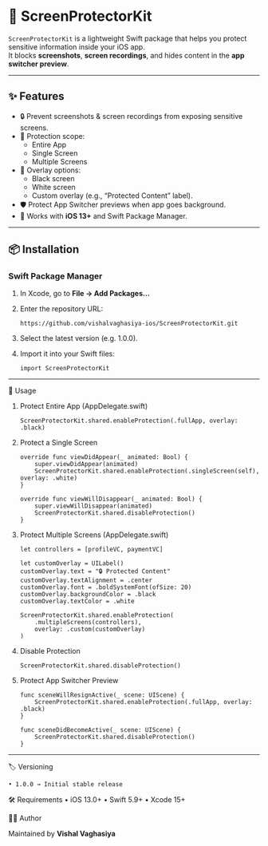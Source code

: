 # 📱 ScreenProtectorKit

`ScreenProtectorKit` is a lightweight Swift package that helps you protect sensitive information inside your iOS app.  
It blocks **screenshots**, **screen recordings**, and hides content in the **app switcher preview**.  

---

## ✨ Features
- 🔒 Prevent screenshots & screen recordings from exposing sensitive screens.  
- 📱 Protection scope:  
  - Entire App  
  - Single Screen  
  - Multiple Screens  
- 🎨 Overlay options:  
  - Black screen  
  - White screen  
  - Custom overlay (e.g., “Protected Content” label).  
- 🛡 Protect App Switcher previews when app goes background.  
- 🚀 Works with **iOS 13+** and Swift Package Manager.  

---

## 📦 Installation

### Swift Package Manager

1. In Xcode, go to **File → Add Packages…**  
2. Enter the repository URL:  

   ```text
   https://github.com/vishalvaghasiya-ios/ScreenProtectorKit.git
	```
   
3.	Select the latest version (e.g. 1.0.0).
4.	Import it into your Swift files:

	```text
	import ScreenProtectorKit
	```

---

🚀 Usage

1. Protect Entire App (AppDelegate.swift)
	```text
	ScreenProtectorKit.shared.enableProtection(.fullApp, overlay: .black)
	```


2. Protect a Single Screen
	```text
	override func viewDidAppear(_ animated: Bool) {
	    super.viewDidAppear(animated)
	    ScreenProtectorKit.shared.enableProtection(.singleScreen(self), overlay: .white)
	}
	
	override func viewWillDisappear(_ animated: Bool) {
	    super.viewWillDisappear(animated)
	    ScreenProtectorKit.shared.disableProtection()
	}
	```


3. Protect Multiple Screens (AppDelegate.swift)
	```text
	let controllers = [profileVC, paymentVC]
	
	let customOverlay = UILabel()
	customOverlay.text = "🔒 Protected Content"
	customOverlay.textAlignment = .center
	customOverlay.font = .boldSystemFont(ofSize: 20)
	customOverlay.backgroundColor = .black
	customOverlay.textColor = .white
	
	ScreenProtectorKit.shared.enableProtection(
	    .multipleScreens(controllers),
	    overlay: .custom(customOverlay)
	)
	```


4. Disable Protection
	```text
	ScreenProtectorKit.shared.disableProtection()
	```
 

5. Protect App Switcher Preview
	```text
	func sceneWillResignActive(_ scene: UIScene) {
	    ScreenProtectorKit.shared.enableProtection(.fullApp, overlay: .black)
	}
	
	func sceneDidBecomeActive(_ scene: UIScene) {
	    ScreenProtectorKit.shared.disableProtection()
	}
	```

---

🏷 Versioning

	• 1.0.0 → Initial stable release


🛠 Requirements
	•	iOS 13.0+
	•	Swift 5.9+
	•	Xcode 15+


👨‍💻 Author

Maintained by **Vishal Vaghasiya**
